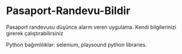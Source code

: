 # Pasaport-Randevu-Bildir

Pasaport randevusu düşünce alarm veren uygulama.
Kendi bilgilerinizi girerek çalıştırabilirsiniz

Python bağımlılıklar: selenium, playsound python libraries.
